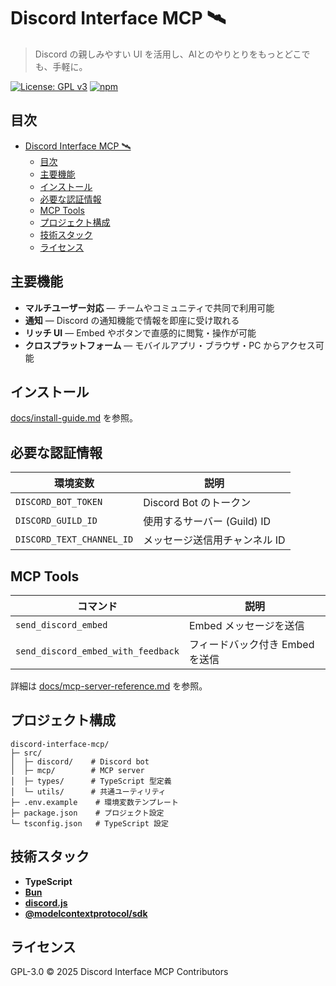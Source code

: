 # Discord Interface MCP 🛰️

> Discord の親しみやすい UI を活用し、AIとのやりとりをもっとどこでも、手軽に。

[![License: GPL v3](https://img.shields.io/badge/License-GPLv3-blue.svg)](LICENSE)
[![npm](https://img.shields.io/npm/v/discord-interface-mcp)](https://www.npmjs.com/package/discord-interface-mcp)

## 目次

- [Discord Interface MCP 🛰️](#discord-interface-mcp-️)
  - [目次](#目次)
  - [主要機能](#主要機能)
  - [インストール](#インストール)
  - [必要な認証情報](#必要な認証情報)
  - [MCP Tools](#mcp-tools)
  - [プロジェクト構成](#プロジェクト構成)
  - [技術スタック](#技術スタック)
  - [ライセンス](#ライセンス)

## 主要機能

* **マルチユーザー対応** — チームやコミュニティで共同で利用可能
* **通知** — Discord の通知機能で情報を即座に受け取れる
* **リッチ UI** — Embed やボタンで直感的に閲覧・操作が可能
* **クロスプラットフォーム** — モバイルアプリ・ブラウザ・PC からアクセス可能

## インストール

[docs/install-guide.md](./docs/install-guide.md) を参照。

## 必要な認証情報

| 環境変数                  | 説明                          |
| ------------------------- | ----------------------------- |
| `DISCORD_BOT_TOKEN`       | Discord Bot のトークン        |
| `DISCORD_GUILD_ID`        | 使用するサーバー (Guild) ID   |
| `DISCORD_TEXT_CHANNEL_ID` | メッセージ送信用チャンネル ID |

## MCP Tools

| コマンド                           | 説明                            |
| ---------------------------------- | ------------------------------- |
| `send_discord_embed`               | Embed メッセージを送信          |
| `send_discord_embed_with_feedback` | フィードバック付き Embed を送信 |

詳細は [docs/mcp-server-reference.md](./docs/mcp-server-reference.md) を参照。

## プロジェクト構成

```text
discord-interface-mcp/
├─ src/
│  ├─ discord/    # Discord bot
│  ├─ mcp/        # MCP server
│  ├─ types/      # TypeScript 型定義
│  └─ utils/      # 共通ユーティリティ
├─ .env.example    # 環境変数テンプレート
├─ package.json    # プロジェクト設定
└─ tsconfig.json   # TypeScript 設定
```

## 技術スタック

* **TypeScript**
* **[Bun](https://bun.sh/)**
* **[discord.js](https://discord.js.org/)**
* **[@modelcontextprotocol/sdk](https://www.npmjs.com/package/@modelcontextprotocol/sdk)**

## ライセンス

GPL-3.0 © 2025 Discord Interface MCP Contributors
